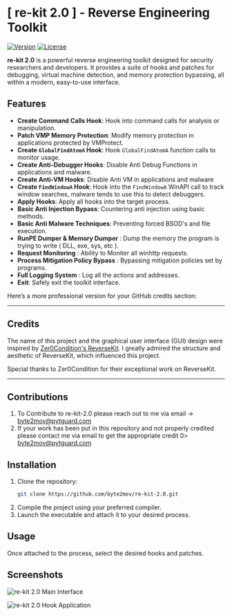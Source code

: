 # [ re-kit 2.0 ] - Reverse Engineering Toolkit

[![Version](https://img.shields.io/badge/version-2.0-blue.svg)](https://github.com/byte2mov/re-kit-2.0)
[![License](https://img.shields.io/badge/license-MIT-green.svg)](https://opensource.org/licenses/MIT)

**re-kit 2.0** is a powerful reverse engineering toolkit designed for security researchers and developers. It provides a suite of hooks and patches for debugging, virtual machine detection, and memory protection bypassing, all within a modern, easy-to-use interface.

## Features

- **Create Command Calls Hook**: Hook into command calls for analysis or manipulation.
- **Patch VMP Memory Protection**: Modify memory protection in applications protected by VMProtect.
- **Create `GlobalFindAtomA` Hook**: Hook `GlobalFindAtomA` function calls to monitor usage.
- **Create Anti-Debugger Hooks**: Disable Anti Debug Functions in applications and malware.
- **Create Anti-VM Hooks**: Disable Anti VM in applications and malware
- **Create `FindWindowA` Hook**: Hook into the `FindWindowA` WinAPI call to track window searches, malware tends to use this to detect debuggers.
- **Apply Hooks**: Apply all hooks into the target process.
- **Basic Anti Injection Bypass**: Countering anti injection using basic methods.
- **Basic Anti Malware Techniques**: Preventing forced BSOD's and file execution.
- **RunPE Dumper & Memory Dumper** : Dump the memory the program is trying to write ( DLL, exe, sys, etc ).
- **Request Monitoring** : Ability to Moniter all winhttp requests.
- **Process Mitigation Policy Bypass** : Bypassing mitigation policies set by programs.
- **Full Logging System** : Log all the actions and addresses.
- **Exit**: Safely exit the toolkit interface.
  
Here’s a more professional version for your GitHub credits section:

---

## Credits

The name of this project and the graphical user interface (GUI) design were inspired by [Zer0Condition's ReverseKit](https://github.com/zer0condition/ReverseKit). I greatly admired the structure and aesthetic of ReverseKit, which influenced this project.

Special thanks to Zer0Condition for their exceptional work on ReverseKit.

---



## Contributions


1. To Contribute to re-kit-2.0 please reach out to me via email -> byte2mov@pytguard.com
2. If your work has been put in this repository and not properly credited please contact me via email to get the appropriate credit 0> byte2mov@pytguard.com

## Installation

1. Clone the repository:
    ```bash
    git clone https://github.com/byte2mov/re-kit-2.0.git
    ```
2. Compile the project using your preferred compiler.
3. Launch the executable and attach it to your desired process.

## Usage

Once attached to the process, select the desired hooks and patches.


## Screenshots


![re-kit 2.0 Main Interface](https://github.com/user-attachments/assets/f052c12e-f6af-4ab3-89a3-1133cbbd069c)

![re-kit 2.0 Hook Application](https://github.com/user-attachments/assets/83231afe-3b61-44a6-b54f-c8ab5bfabaef)

